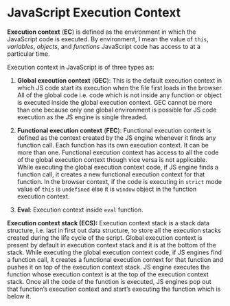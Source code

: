 # JavaScript Execution Context

**Execution context** (**EC**) is defined as the environment in which the JavaScript code is executed. By environment, I mean the value of `this`, *variables*, *objects*, and *functions* JavaScript code has access to at a particular time.

Execution context in JavaScript is of three types as:

1.  **Global execution context** (**GEC**): This is the default execution context in which JS code start its execution when the file first loads in the browser. All of the global code i.e. code which is not inside any function or object is executed inside the global execution context. GEC cannot be more than one because only one global environment is possible for JS code execution as the JS engine is single threaded.
    
2.  **Functional execution context** (**FEC**): Functional execution context is defined as the context created by the JS engine whenever it finds any function call. Each function has its own execution context. It can be more than one. Functional execution context has access to all the code of the global execution context though vice versa is not applicable. While executing the global execution context code, if JS engine finds a function call, it creates a new functional execution context for that function. In the browser context, if the code is executing in `strict` mode value of `this` is `undefined` else it is `window` object in the function execution context.
    
3.  **Eval**: Execution context inside `eval` function.
    

**Execution context stack (ECS):** Execution context stack is a stack data structure, i.e. last in first out data structure, to store all the execution stacks created during the life cycle of the script. Global execution context is present by default in execution context stack and it is at the bottom of the stack. While executing the global execution context code, if JS engines find a function call, it creates a functional execution context for that function and pushes it on top of the execution context stack. JS engine executes the function whose execution context is at the top of the execution context stack. Once all the code of the function is executed, JS engines pop out that function’s execution context and start’s executing the function which is below it.